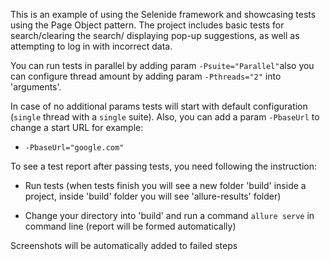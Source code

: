 
This is an example of using the Selenide framework and showcasing tests using the Page Object pattern. The project includes basic tests for search/clearing the search/ displaying pop-up suggestions, as well as attempting to log in with incorrect data.

You can run tests in parallel by adding param `-Psuite="Parallel"`also you can configure thread amount by adding param `-Pthreads="2"` into 'arguments'.

In case of no additional params tests will start with default configuration (`single` thread with a `single` suite).
Also, you can add a param `-PbaseUrl` to change a start URL for example:

- `-PbaseUrl="google.com"`

To see a test report after passing tests, you need following the instruction:

- Run tests (when tests finish you will see a new folder 'build' inside a project, inside 'build' folder you will see 'allure-results' folder)

- Change your directory into 'build' and run a command `allure serve` in command line (report will be formed automatically)

Screenshots will be automatically added to failed steps
